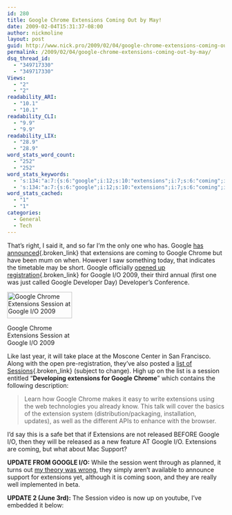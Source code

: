 ```yaml
---
id: 280
title: Google Chrome Extensions Coming Out by May!
date: 2009-02-04T15:31:37-08:00
author: nickmoline
layout: post
guid: http://www.nick.pro/2009/02/04/google-chrome-extensions-coming-out-by-may/
permalink: /2009/02/04/google-chrome-extensions-coming-out-by-may/
dsq_thread_id:
  - "349717330"
  - "349717330"
Views:
  - "2"
  - "2"
readability_ARI:
  - "10.1"
  - "10.1"
readability_CLI:
  - "9.9"
  - "9.9"
readability_LIX:
  - "28.9"
  - "28.9"
word_stats_word_count:
  - "252"
  - "252"
word_stats_keywords:
  - 's:134:"a:7:{s:6:"google";i:12;s:10:"extensions";i:7;s:6:"coming";i:3;s:6:"chrome";i:4;s:7:"caption";i:3;s:7:"session";i:4;s:7:"youtube";i:4;}";'
  - 's:134:"a:7:{s:6:"google";i:12;s:10:"extensions";i:7;s:6:"coming";i:3;s:6:"chrome";i:4;s:7:"caption";i:3;s:7:"session";i:4;s:7:"youtube";i:4;}";'
word_stats_cached:
  - "1"
  - "1"
categories:
  - General
  - Tech
---
```

That&#8217;s right, I said it, and so far I&#8217;m the only one who has. Google [has announced](http://news.cnet.com/8301-17939_109-10110247-2.html){.broken_link} that extensions are coming to Google Chrome but have been mum on when. However I saw something today, that indicates the timetable may be short. Google officially [opened up registration](http://code.google.com/events/io/){.broken_link} for Google I/O 2009, their third annual (first one was just called Google Developer Day) Developer&#8217;s Conference.

<div id="attachment_281" style="width: 160px" class="wp-caption alignright">
  <a href="https://i1.wp.com/www.nick.pro/wp-content/uploads/2009/02/region-capture-2.png?ssl=1"><img aria-describedby="caption-attachment-281" class="size-thumbnail wp-image-281" title="Google Chrome Extensions Session at Google I/O 2009" src="https://i2.wp.com/www.nick.pro/wp-content/uploads/2009/02/region-capture-2-150x61.png?resize=150%2C61&#038;ssl=1" alt="Google Chrome Extensions Session at Google I/O 2009" width="150" height="61" data-recalc-dims="1" /></a>
  
  <p id="caption-attachment-281" class="wp-caption-text">
    Google Chrome Extensions Session at Google I/O 2009
  </p>
</div>

Like last year, it will take place at the Moscone Center in San Francisco. Along with the open pre-registration, they&#8217;ve also posted a [list of Sessions](http://code.google.com/events/io/sessions.html){.broken_link} (subject to change). High up on the list is a session entitled &#8220;**Developing extensions for Google Chrome**&#8221; which contains the following description:

> Learn how Google Chrome makes it easy to write extensions using the web technologies you already know. This talk will cover the basics of the extension system (distribution/packaging, installation, updates), as well as the different APIs to enhance with the browser.

I&#8217;d say this is a safe bet that if Extensions are not released BEFORE Google I/O, then they will be released as a new feature AT Google I/O. Extensions are coming, but what about Mac Support?

**UPDATE FROM GOOGLE I/O:** While the session went through as planned, it turns out [my theory was wrong](https://www.nick.pro/2009/05/27/i-was-wrong-turns-out-chrome-extensions-arent-ready-yet/), they simply aren&#8217;t available to announce support for extensions yet, although it is coming soon, and they are really well implemented in beta.

**UPDATE 2 (June 3rd):** The Session video is now up on youtube, I&#8217;ve embedded it below:

<!--YouTube Error: bad URL entered-->